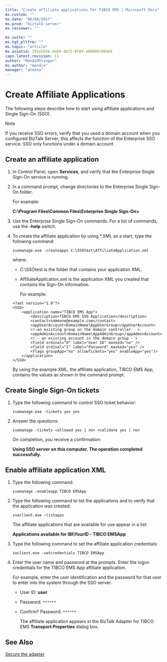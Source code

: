 ```yaml
---
title: "Create affiliate applications for TIBCO EMS | Microsoft Docs"
ms.custom: ""
ms.date: "06/08/2017"
ms.prod: "biztalk-server"
ms.reviewer: ""

ms.suite: ""
ms.tgt_pltfrm: ""
ms.topic: "article"
ms.assetid: 191e5b56-dab9-4bf3-9f89-a900907d64e0
caps.latest.revision: 11
author: "MandiOhlinger"
ms.author: "mandia"
manager: "anneta"
---
```

# Create Affiliate Applications
The following steps describe how to start using affiliate applications and Single Sign-On (SSO).  
  
> [!NOTE]
>  If you receive SSO errors, verify that you used a domain account when you configured BizTalk Server; this affects the function of the Enterprise SSO service. SSO only functions under a domain account  
  
## Create an affiliate application  
  
1. In Control Panel, open **Services**, and verify that the Enterprise Single Sign-On service is running.  
  
2. In a command prompt, change directories to the Enterprise Single Sign-On folder.  
  
    For example:  
  
    **C:\Program Files\Common Files\Enterprise Single Sign-On>**  
  
3. Use the Enterprise Single Sign-On commands. For a list of commands, use the **-help** switch.  
  
4. To create the affiliate application by using *.XML as a start, type the following command:  
  
    `ssomanage.exe -createapps C:\SSOtest\AffiliateApplication.xml`  
  
    where:  
  
   - C:\SSOtest is the folder that contains your application XML.  
  
   - AffiliateApplication.xml is the application XML you created that contains the Sign-On information.  
  
     For example:  
  
   ```  
   <?xml version="1.0"?>  
   <SSO>  
       <application name="TIBCO EMS App">  
           <description>TIBCO EMS SSO Application</description>  
           <contact>someone@example.com</contact>  
           <appUserAccount>DomainName\AppUserGroup</appUserAccount>  
           <!—an existing group on the domain controller - >   
           <appAdminAccount>DomainName\AppAdminGroup</appAdminAccount>  
           <!-- an existing account in the domain group - >   
           <field ordinal="0" label="User ID" masked="no" />  
           <field ordinal="1" label="Password" masked="yes" />  
           <flags groupApp="no" allowTickets="yes" enableApp="yes"/>  
       </application>  
   </SSO>  
   ```  
  
   By using the example XML, the affiliate application, TIBCO EMS App, contains the values as shown in the command prompt.  
  
## Create Single Sign-On tickets  
  
1.  Type the following command to control SSO ticket behavior:  
  
     `ssomanage.exe -tickets yes yes`  
  
2.  Answer the questions:  
  
     `ssomanage -tickets <allowed yes | no> <validate yes | no>`  
  
     On completion, you receive a confirmation:  
  
     **Using SSO server on this computer. The operation completed successfully.**  
  
## Enable affiliate application XML  
  
1. Type the following command:  
  
    `ssomanage -enableapp TIBCO EMSApp`  
  
2. Type the following command to list the applications and to verify that the application was created:  
  
    `ssoclient.exe –listapps`  
  
    The affiliate applications that are available for use appear in a list:  
  
    **Applications available for IBI\YourID - TIBCO EMSApp**  
  
3. Type the following command to set the affiliate application credentials:  
  
    `soclient.exe -setcredentials TIBCO EMSApp`  
  
4. Enter the user name and password at the prompts. Enter the logon credentials for the TIBCO EMS App affiliate application.  
  
    For example, enter the user identification and the password for that user to enter into the system through the SSO server.  
  
   - User ID: **user**  
  
   - Password: `******`  
  
   - Confirm? Password: `******`  
  
     The affiliate application appears in the BizTalk Adapter for TIBCO EMS **Transport Properties** dialog box.  
  
## See Also  
[Secure the adapter](../core/security-in-biztalk-adapter-for-tibco-ems.md)